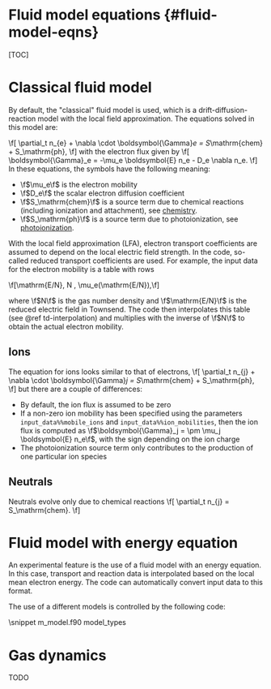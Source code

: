 # Fluid model equations {#fluid-model-eqns}

[TOC]

# Classical fluid model

By default, the "classical" fluid model is used, which is a drift-diffusion-reaction model with the local field approximation. The equations solved in this model are:

\f[
\partial_t n_{e} + \nabla \cdot \boldsymbol{\Gamma}_e = S_\mathrm{chem} + S_\mathrm{ph},
\f]
with the electron flux given by
\f[
\boldsymbol{\Gamma}_e = -\mu_e \boldsymbol{E} n_e - D_e \nabla n_e.
\f]
In these equations, the symbols have the following meaning:
* \f$\mu_e\f$ is the electron mobility
* \f$D_e\f$ the scalar electron diffusion coefficient
* \f$S_\mathrm{chem}\f$ is a source term due to chemical reactions (including ionization and attachment), see [chemistry](documentation/chemistry.md).
* \f$S_\mathrm{ph}\f$ is a source term due to photoionization, see [photoionization](documentation/photoionization.md).

With the local field approximation (LFA), electron transport coefficients are assumed to depend on the local electric field strength. In the code, so-called reduced transport coefficients are used. For example, the input data for the electron mobility is a table with rows

\f[\mathrm{E/N}, N \, \mu_e(\mathrm{E/N}),\f]

where \f$N\f$ is the gas number density and \f$\mathrm{E/N}\f$ is the reduced electric field in Townsend. The code then interpolates this table (see @ref td-interpolation) and multiplies with the inverse of \f$N\f$ to obtain the actual electron mobility.

## Ions

The equation for ions looks similar to that of electrons,
\f[
\partial_t n_{j} + \nabla \cdot \boldsymbol{\Gamma}_j = S_\mathrm{chem} + S_\mathrm{ph},
\f]
but there are a couple of differences:

* By default, the ion flux is assumed to be zero
* If a non-zero ion mobility has been specified using the parameters `input_data%%mobile_ions` and `input_data%%ion_mobilities`, then the ion flux is computed as \f$\boldsymbol{\Gamma}_j = \pm \mu_j \boldsymbol{E} n_e\f$, with the sign depending on the ion charge
* The photoionization source term only contributes to the production of one particular ion species

## Neutrals

Neutrals evolve only due to chemical reactions
\f[
\partial_t n_{j} = S_\mathrm{chem}.
\f]

# Fluid model with energy equation

An experimental feature is the use of a fluid model with an energy equation. In this case, transport and reaction data is interpolated based on the local mean electron energy. The code can automatically convert input data to this format.

The use of a different models is controlled by the following code:

\snippet m_model.f90 model_types

# Gas dynamics

TODO
